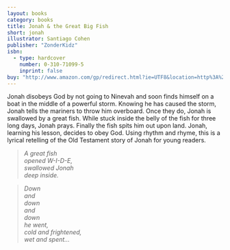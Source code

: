 ```yaml
---
layout: books
category: books
title: Jonah & the Great Big Fish
short: jonah
illustrator: Santiago Cohen
publisher: "ZonderKidz"
isbn:
  - type: hardcover
    number: 0-310-71099-5
    inprint: false
buy: "http://www.amazon.com/gp/redirect.html?ie=UTF8&location=http%3A%2F%2Fwww.amazon.com%2FJonah-Great-Rhonda-Gowler-Greene%2Fdp%2F0310710995%3Fie%3DUTF8%26s%3Dbooks%26qid%3D1207814549%26sr%3D8-16&tag=rhondgowlegre-20&linkCode=ur2&camp=1789&creative=9325"
---
```


Jonah disobeys God by not going to Ninevah and soon finds himself on a boat in the middle of a powerful storm. Knowing he has caused the storm, Jonah tells the mariners to throw him overboard. Once they do, Jonah is swallowed by a great fish. While stuck inside the belly of the fish for three long days, Jonah prays. Finally the fish spits him out upon land. Jonah, learning his lesson, decides to obey God. Using rhythm and rhyme, this is a lyrical retelling of the Old Testament story of Jonah for young readers.

> _A great fish  
> opened W-I-D-E,  
> swallowed Jonah  
> deep inside._

> _Down  
> and  
> down  
> and  
> down  
> he went,  
> cold and frightened,  
> wet and spent…_